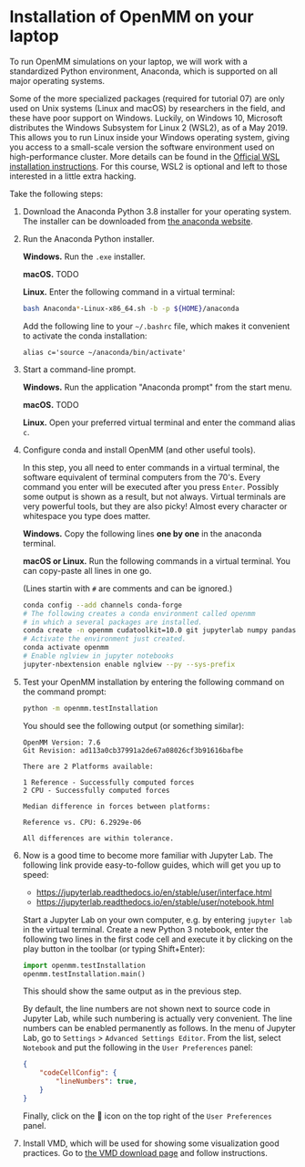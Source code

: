 # Installation of OpenMM on your laptop

To run OpenMM simulations on your laptop, we will work with a standardized Python environment, Anaconda, which is supported on all major operating systems.

Some of the more specialized packages (required for tutorial 07) are only used on Unix systems (Linux and macOS) by researchers in the field, and these have poor support on Windows.
Luckily, on Windows 10, Microsoft distributes the Windows Subsystem for Linux 2 (WSL2), as of a May 2019.
This allows you to run Linux inside your Windows operating system, giving you access to a small-scale version the software environment used on high-performance cluster.
More details can be found in the [Official WSL installation instructions](https://docs.microsoft.com/en-us/windows/wsl/install-win10).
For this course, WSL2 is optional and left to those interested in a little extra hacking.

Take the following steps:

1. Download the Anaconda Python 3.8 installer for your operating system.
   The installer can be downloaded from [the anaconda website](https://www.anaconda.com/distribution/).

1. Run the Anaconda Python installer.

   **Windows.** Run the `.exe` installer.

   **macOS.** TODO

   **Linux.** Enter the following command in a virtual terminal:

   ```bash
   bash Anaconda*-Linux-x86_64.sh -b -p ${HOME}/anaconda
   ```

   Add the following line to your `~/.bashrc` file, which makes it convenient to activate the conda installation:

   ```
   alias c='source ~/anaconda/bin/activate'
   ```

1. Start a command-line prompt.

   **Windows.** Run the application "Anaconda prompt" from the start menu.

   **macOS.** TODO

   **Linux.** Open your preferred virtual terminal and enter the command alias `c`.


1. Configure conda and install OpenMM (and other useful tools).

   In this step, you all need to enter commands in a virtual terminal, the software equivalent of terminal computers from the 70's.
   Every command you enter will be executed after you press `Enter`.
   Possibly some output is shown as a result, but not always.
   Virtual terminals are very powerful tools, but they are also picky!
   Almost every character or whitespace you type does matter.

   **Windows.** Copy the following lines **one by one** in the anaconda terminal.

   **macOS or Linux.** Run the following commands in a virtual terminal. You can copy-paste all lines in one go.

   (Lines startin with `#` are comments and can be ignored.)

   ```bash
   conda config --add channels conda-forge
   # The following creates a conda environment called openmm
   # in which a several packages are installed.
   conda create -n openmm cudatoolkit=10.0 git jupyterlab numpy pandas scipy matplotlib ipympl rdkit openbabel openmm mdtraj nglview pymbar pdbfixer parmed openff-toolkit openmoltools openmmforcefields
   # Activate the environment just created.
   conda activate openmm
   # Enable nglview in jupyter notebooks
   jupyter-nbextension enable nglview --py --sys-prefix
   ```

1. Test your OpenMM installation by entering the following command on the command prompt:

   ```bash
   python -m openmm.testInstallation
   ```

   You should see the following output (or something similar):

   ```
   OpenMM Version: 7.6
   Git Revision: ad113a0cb37991a2de67a08026cf3b91616bafbe

   There are 2 Platforms available:

   1 Reference - Successfully computed forces
   2 CPU - Successfully computed forces

   Median difference in forces between platforms:

   Reference vs. CPU: 6.2929e-06

   All differences are within tolerance.
   ```


1. Now is a good time to become more familiar with Jupyter Lab. The following link provide easy-to-follow guides, which will get you up to speed:

   - https://jupyterlab.readthedocs.io/en/stable/user/interface.html
   - https://jupyterlab.readthedocs.io/en/stable/user/notebook.html

   Start a Jupyter Lab on your own computer, e.g. by entering `jupyter lab` in the virtual terminal.
   Create a new Python 3 notebook, enter the following two lines in the first code cell and execute it by clicking on the play button in the toolbar (or typing Shift+Enter):

   ```python
   import openmm.testInstallation
   openmm.testInstallation.main()
    ```

   This should show the same output as in the previous step.

   By default, the line numbers are not shown next to source code in Jupyter Lab, while such numbering is actually very convenient.
   The line numbers can be enabled permanently as follows.
   In the menu of Jupyter Lab, go to `Settings` > `Advanced Settings Editor`.
   From the list, select `Notebook` and put the following in the `User Preferences` panel:

   ```json
   {
       "codeCellConfig": {
           "lineNumbers": true,
       }
   }
   ```

   Finally, click on the :floppy_disk: icon on the top right of the `User Preferences` panel.

1. Install VMD, which will be used for showing some visualization good practices.
   Go to [the VMD download page](https://www.ks.uiuc.edu/Development/Download/download.cgi?PackageName=VMD) and follow instructions.
